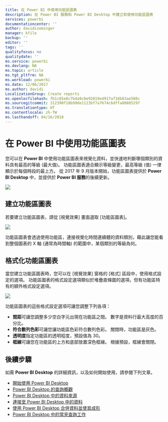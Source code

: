 ```yaml
---
title: 在 Power BI 中使用功能區圖表
description: 在 Power BI 服務和 Power BI Desktop 中建立和使用功能區圖表
services: powerbi
documentationcenter: ''
author: davidiseminger
manager: kfile
backup: ''
editor: ''
tags: ''
qualityfocus: no
qualitydate: ''
ms.service: powerbi
ms.devlang: NA
ms.topic: article
ms.tgt_pltfrm: NA
ms.workload: powerbi
ms.date: 12/06/2017
ms.author: davidi
LocalizationGroup: Create reports
ms.openlocfilehash: fb1c85e8c7b4a9c8e92019e4917af16b83ae580c
ms.sourcegitcommit: 312390f18b99de1123bf7a7674c6dffa8088529f
ms.translationtype: HT
ms.contentlocale: zh-TW
ms.lasthandoff: 04/16/2018
---
```

# <a name="use-ribbon-charts-in-power-bi"></a>在 Power BI 中使用功能區圖表
您可以在 **Power BI** 中使用功能區圖表來視覺化資料，並快速地判斷哪個類別的資料具有最高的等級 (最大值)。 功能區圖表適合顯示等級變更，最高等級 (值) 一律顯示於每個時段的最上方。 從 2017 年 9 月版本開始，功能區圖表提供於 **Power BI Desktop** 中，並提供於 **Power BI 服務**的後續更新。

![](media/desktop-ribbon-charts/ribbon-charts_01.png)

## <a name="create-a-ribbon-chart"></a>建立功能區圖表
若要建立功能區圖表，請從 [視覺效果] 畫面選取 [功能區圖表]。

![](media/desktop-ribbon-charts/ribbon-charts_02.png)

功能區圖表會透過使用功能區，連接視覺化時間連續體的資料類別，藉此讓您能看到整個圖表的 X 軸 (通常為時間軸) 的範圍中，某個類別的等級為何。

## <a name="format-a-ribbon-chart"></a>格式化功能區圖表
當您建立功能區圖表時，您可以在 [視覺效果] 窗格的 [格式] 區段中，使用格式設定的選項。 功能區圖表的格式設定選項類似於堆疊直條圖的選項，但有功能區特有的額外格式設定選項。

![](media/desktop-ribbon-charts/ribbon-charts_03.png)

功能區圖表的這些格式設定選項可讓您調整下列各項：

* **間距**可讓您調整多少空白字元出現在功能區之間。 數字是資料行最大高度的百分比。
* **符合數列色彩**可讓您讓功能區色彩符合數列色彩。 關閉時，功能區是灰色。
* **透明度**指定功能區的透明程度，預設值為 30。
* **框線**可讓您在功能區的上方和底部放置深色框線。 根據預設，框線會關閉。

## <a name="next-steps"></a>後續步驟
如需 **Power BI Desktop** 的詳細資訊，以及如何開始使用，請參閱下列文章。

* [開始使用 Power BI Desktop](desktop-getting-started.md)
* [Power BI Desktop 的查詢概觀](desktop-query-overview.md)
* [Power BI Desktop 中的資料來源](desktop-data-sources.md)
* [連接至 Power BI Desktop 中的資料](desktop-connect-to-data.md)
* [使用 Power BI Desktop 合併資料並使其成形](desktop-shape-and-combine-data.md)
* [Power BI Desktop 中的常見查詢工作](desktop-common-query-tasks.md)   

